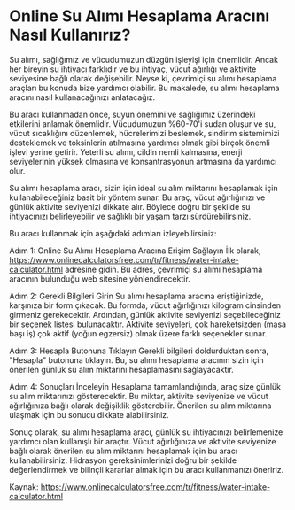 Online Su Alımı Hesaplama Aracını Nasıl Kullanırız?
===================================================

Su alımı, sağlığımız ve vücudumuzun düzgün işleyişi için önemlidir. Ancak her bireyin su ihtiyacı farklıdır ve bu ihtiyaç, vücut ağırlığı ve aktivite seviyesine bağlı olarak değişebilir. Neyse ki, çevrimiçi su alımı hesaplama araçları bu konuda bize yardımcı olabilir. Bu makalede, su alımı hesaplama aracını nasıl kullanacağınızı anlatacağız.

Bu aracı kullanmadan önce, suyun önemini ve sağlığımız üzerindeki etkilerini anlamak önemlidir. Vücudumuzun %60-70'i sudan oluşur ve su, vücut sıcaklığını düzenlemek, hücrelerimizi beslemek, sindirim sistemimizi desteklemek ve toksinlerin atılmasına yardımcı olmak gibi birçok önemli işlevi yerine getirir. Yeterli su alımı, cildin nemli kalmasına, enerji seviyelerinin yüksek olmasına ve konsantrasyonun artmasına da yardımcı olur.

Su alımı hesaplama aracı, sizin için ideal su alım miktarını hesaplamak için kullanabileceğiniz basit bir yöntem sunar. Bu araç, vücut ağırlığınızı ve günlük aktivite seviyenizi dikkate alır. Böylece doğru bir şekilde su ihtiyacınızı belirleyebilir ve sağlıklı bir yaşam tarzı sürdürebilirsiniz.

Bu aracı kullanmak için aşağıdaki adımları izleyebilirsiniz:

Adım 1: Online Su Alımı Hesaplama Aracına Erişim Sağlayın İlk olarak, <https://www.onlinecalculatorsfree.com/tr/fitness/water-intake-calculator.html> adresine gidin. Bu adres, çevrimiçi su alımı hesaplama aracının bulunduğu web sitesine yönlendirecektir.

Adım 2: Gerekli Bilgileri Girin Su alımı hesaplama aracına eriştiğinizde, karşınıza bir form çıkacak. Bu formda, vücut ağırlığınızı kilogram cinsinden girmeniz gerekecektir. Ardından, günlük aktivite seviyenizi seçebileceğiniz bir seçenek listesi bulunacaktır. Aktivite seviyeleri, çok hareketsizden (masa başı iş) çok aktif (yoğun egzersiz) olmak üzere farklı seçenekler sunar.

Adım 3: Hesapla Butonuna Tıklayın Gerekli bilgileri doldurduktan sonra, "Hesapla" butonuna tıklayın. Bu, su alımı hesaplama aracının sizin için önerilen günlük su alım miktarını hesaplamasını sağlayacaktır.

Adım 4: Sonuçları İnceleyin Hesaplama tamamlandığında, araç size günlük su alım miktarınızı gösterecektir. Bu miktar, aktivite seviyenize ve vücut ağırlığınıza bağlı olarak değişiklik gösterebilir. Önerilen su alım miktarına ulaşmak için bu sonucu dikkate alabilirsiniz.

Sonuç olarak, su alımı hesaplama aracı, günlük su ihtiyacınızı belirlemenize yardımcı olan kullanışlı bir araçtır. Vücut ağırlığınıza ve aktivite seviyenize bağlı olarak önerilen su alım miktarını hesaplamak için bu aracı kullanabilirsiniz. Hidrasyon gereksinimlerinizi doğru bir şekilde değerlendirmek ve bilinçli kararlar almak için bu aracı kullanmanızı öneririz.

Kaynak: <https://www.onlinecalculatorsfree.com/tr/fitness/water-intake-calculator.html>